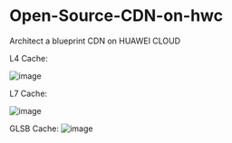 # Open-Source-CDN-on-hwc
Architect a blueprint CDN on HUAWEI CLOUD

L4 Cache:

![image](https://github.com/hexlicn/Open-Source-CDN-on-hwc/blob/master/images/cdn-L4%20Cache.png)



L7 Cache:

![image](https://github.com/hexlicn/Open-Source-CDN-on-hwc/blob/master/images/cdn-L7%20Cache.png)



GLSB Cache:
![image](https://github.com/hexlicn/Open-Source-CDN-on-hwc/blob/master/images/cdn-Comb.png)